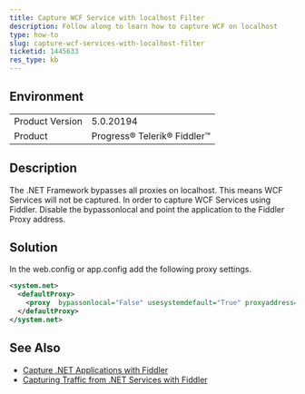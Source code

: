 ```yaml
---
title: Capture WCF Service with localhost Filter 
description: Follow along to learn how to capture WCF on localhost
type: how-to
slug: capture-wcf-services-with-localhost-filter
ticketid: 1445633
res_type: kb
---
```


## Environment
<table>
	<tbody>
		<tr>
			<td>Product Version</td>
			<td>5.0.20194</td>
		</tr>
		<tr>
			<td>Product</td>
			<td>Progress® Telerik® Fiddler™ </td>
		</tr>
	</tbody>
</table>


## Description
The .NET Framework bypasses all proxies on localhost. This means WCF Services will not be captured. In order to capture WCF Services using Fiddler. Disable the bypassonlocal and point the application to the Fiddler Proxy address.

## Solution
In the web.config or app.config add the following proxy settings.

````XML
<system.net>
  <defaultProxy>
    <proxy  bypassonlocal="False" usesystemdefault="True" proxyaddress="http://127.0.0.1:8888" />
  </defaultProxy>
</system.net>
````

## See Also
* [Capture .NET Applications with Fiddler](https://docs.telerik.com/fiddler/configure-fiddler/tasks/ConfigureDotNETApp)
* [Capturing Traffic from .NET Services with Fiddler](https://www.telerik.com/blogs/capturing-traffic-from-.net-services-with-fiddler)